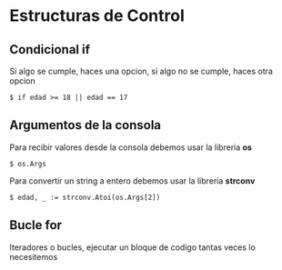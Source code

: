 Estructuras de Control
===

## Condicional if

Si algo se cumple, haces una opcion, si algo no se cumple, haces otra opcion

    $ if edad >= 18 || edad == 17

## Argumentos de la consola

Para recibir valores desde la consola debemos usar la libreria **os**

    $ os.Args

Para convertir un string a entero debemos usar la libreria **strconv**

    $ edad, _ := strconv.Atoi(os.Args[2])

## Bucle for

Iteradores o bucles, ejecutar un bloque de codigo tantas veces lo necesitemos

